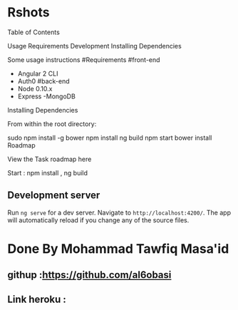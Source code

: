 # Rshots
Table of Contents

Usage Requirements Development Installing Dependencies 

Some usage instructions
#Requirements
#front-end
- Angular 2 CLI 
- Auth0 
#back-end
- Node 0.10.x 
- Express 
-MongoDB

Installing Dependencies

From within the root directory:

sudo npm install -g bower npm install ng build npm start bower install Roadmap

View the Task roadmap here

Start : npm install , ng build
## Development server
Run `ng serve` for a dev server. Navigate to `http://localhost:4200/`. The app will automatically reload if you change any of the source files.

# Done By Mohammad Tawfiq Masa'id  
## githup :https://github.com/al6obasi
## Link heroku : 



